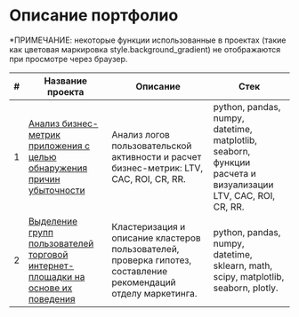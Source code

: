 # Описание портфолио

*ПРИМЕЧАНИЕ: некоторые функции использованные в проектах (такие как цветовая маркировка style.background_gradient) не отображаются при просмотре через браузер.

|#|Название проекта|Описание|Стек|
|---|---|---|---|
|1|[Анализ бизнес-метрик приложения с целью обнаружения причин убыточности](https://github.com/hi271828/Portfolio/blob/main/Business_metrics_PP/Business_metrics_PP.ipynb)|Анализ логов пользовательской активности и расчет бизнес-метрик: LTV, CAC, ROI, CR, RR.|python, pandas, numpy, datetime, matplotlib, seaborn, функции расчета и визуализации LTV, CAC, ROI, CR, RR.|
|2|[Выделение групп пользователей торговой интернет-площадки на основе их поведения](https://github.com/hi271828/Portfolio/blob/main/Segmentation_NV/Segmentation_NV.ipynb)|Кластеризация и описание кластеров пользователей, проверка гипотез, составление рекомендаций отделу маркетинга.|python, pandas, numpy, datetime, sklearn, math, scipy, matplotlib, seaborn, plotly.|
